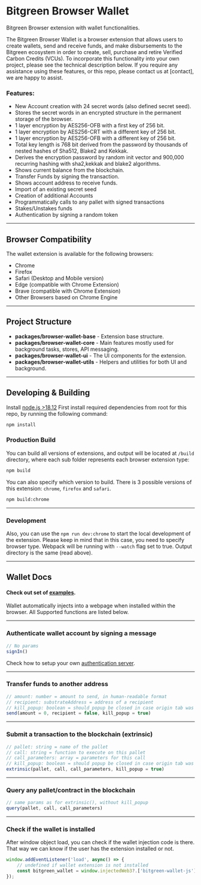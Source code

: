 # Bitgreen Browser Wallet
Bitgreen Browser extension with wallet functionalities.

The Bitgreen Browser Wallet is a browser extension that allows users to create wallets, send and receive funds, and make disbursements to the Bitgreen ecosystem in order to create, sell, purchase and retire Verified Carbon Credits (VCUs). To incorporate this functionality into your own project, please see the technical description below. If you require any assistance using these features, or this repo, please contact us at [contact], we are happy to assist.

### Features:
- New Account creation with 24 secret words (also defined secret seed).  
- Stores the secret words in an encrypted structure in the permanent storage of the browser.  
- 1 layer encryption by AES256-OFB with a first key of 256 bit.
- 1 layer encryption by AES256-CRT with a different key of 256 bit.
- 1 layer encryption by AES256-OFB with a different key of 256 bit.
- Total key length is 768 bit derived from the password by thousands of nested hashes of Sha512, Blake2  and Kekkak.  
- Derives the encryption password by random init vector and 900,000 recurring hashing with sha2,kekkak and blake2 algorithms.  
- Shows current balance from the blockchain.  
- Transfer Funds by signing the transaction.
- Shows account address to receive funds.
- Import of an existing secret seed
- Creation of additional Accounts
- Programmatically calls to any pallet with signed transactions
- Stakes/Unstakes funds
- Authentication by signing a random token
___

## Browser Compatibility
The wallet extension is available for the following browsers:  
- Chrome
- Firefox 
- Safari (Desktop and Mobile version)
- Edge (compatible with Chrome Extension)
- Brave (compatible with Chrome Extension)
- Other Browsers based on Chrome Engine
___

## Project Structure
- **packages/browser-wallet-base** - Extension base structure.
- **packages/browser-wallet-core** - Main features mostly used for background tasks, stores, API messaging.
- **packages/browser-wallet-ui** - The UI components for the extension.
- **packages/browser-wallet-utils** - Helpers and utilities for both UI and background.
___

## Developing & Building
Install [node.js >18.12](https://nodejs.org)
First install required dependencies from root for this repo, by running the following command:
```bash
npm install
```
### Production Build
You can build all versions of extensions, and output will be located at `/build` directory, where each sub folder represents each browser extension type:
```bash
npm build
```
You can also specify which version to build. There is 3 possible versions of this extension: `chrome`, `firefox` and `safari`.
```bash
npm build:chrome
```
___
### Development
Also, you can use the `npm run dev:chrome` to start the local development of the extension. Please keep in mind that in this case, you need to specify browser type.
Webpack will be running with `--watch` flag set to true. Output directory is the same (read above).
___

## Wallet Docs
#### Check out set of [examples](examples.html).
Wallet automatically injects into a webpage when installed within the browser.
All Supported functions are listed below.
___
### Authenticate wallet account by signing a message
````javascript
// No params
signIn()
````
Check how to setup your own [authentication server](authentication-server/readme.md).
___
### Transfer funds to another address
````javascript
// amount: number = amount to send, in human-readable format
// recipient: substrateAddress = address of a recipient
// kill_popup: boolean = should popup be closed in case origin tab was closed 
send(amount = 0, recipient = false, kill_popup = true)
````
___
### Submit a transaction to the blockchain (extrinsic)
````javascript
// pallet: string = name of the pallet
// call: string = function to execute on this pallet
// call_parameters: array = parameters for this call
// kill_popup: boolean = should popup be closed in case origin tab was closed
extrinsic(pallet, call, call_parameters, kill_popup = true)
````
___
### Query any pallet/contract in the blockchain
````javascript
// same params as for extrinsic(), without kill_popup
query(pallet, call, call_parameters)
````
___

### Check if the wallet is installed
After window object load, you can check if the wallet injection code is there.
That way we can know if the user has the extension installed or not.
```javascript
window.addEventListener('load', async() => {
    // undefined if wallet extension is not installed
    const bitgreen_wallet = window.injectedWeb3?.['bitgreen-wallet-js']
});
```
